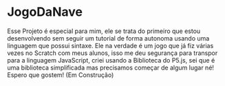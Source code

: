 # JogoDaNave
Esse Projeto é especial para mim, ele se trata do primeiro que estou desenvolvendo sem seguir um tutorial de forma autonoma usando uma linguagem que possui sintaxe. Ele na verdade é um jogo que já fiz várias vezes no Scratch com meus alunos, isso me deu segurança para transpor para a linguagem JavaScript, criei usando a Biblioteca do P5.js, sei que é uma biblioteca simplificada mas precisamos começar de algum lugar né! Espero que gostem! (Em Construção)
